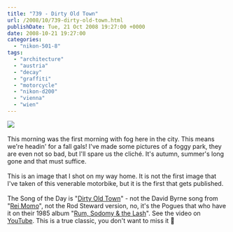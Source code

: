 ```yaml
---
title: "739 - Dirty Old Town"
url: /2008/10/739-dirty-old-town.html
publishDate: Tue, 21 Oct 2008 19:27:00 +0000
date: 2008-10-21 19:27:00
categories: 
  - "nikon-501-8"
tags: 
  - "architecture"
  - "austria"
  - "decay"
  - "graffiti"
  - "motorcycle"
  - "nikon-d200"
  - "vienna"
  - "wien"
---
```

<a href="https://d25zfm9zpd7gm5.cloudfront.net/1200x1200/2008/20081021_155326_ps.jpg" target="_blank"><img src="https://d25zfm9zpd7gm5.cloudfront.net/0600x0600/2008/20081021_155326_ps.jpg"/></a><br/><br/>This morning was the first morning with fog here in the city. This means we're headin' for a fall gals! I've made some pictures of a foggy park, they are even not so bad, but I'll spare us the cliché. It's autumn, summer's long gone and that must suffice.<br/><br/>This is an image that I shot on my way home. It is not the first image that I've taken of this venerable motorbike, but it is the first that gets published.<br/><br/>The Song of the Day is "<a href="http://www.lyricsfreak.com/p/pogues/dirty+old+town_20109784.html" target="_blank">Dirty Old Town</a>" - not the David Byrne song from "<a href="http://www.amazon.com/Rei-Momo-David-Byrne/dp/B000002LIV" target="_blank">Rei Momo</a>", not the Rod Steward version, no, it's the Pogues that who have it on their 1985 album "<a href="http://www.amazon.com/Rum-Sodomy-Lash-Pogues/dp/B000H8SFMA" target="_blank">Rum, Sodomy &amp; the Lash</a>". See the video on <a href="http://www.youtube.com/watch?v=kVUZuVZWHkk" target="_blank">YouTube</a>. This is a true classic, you don't want to miss it 🙂

